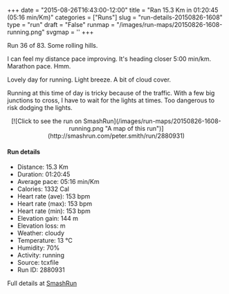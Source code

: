 +++
date = "2015-08-26T16:43:00-12:00"
title = "Ran 15.3 Km in 01:20:45 (05:16 min/Km)"
categories = ["Runs"]
slug = "run-details-20150826-1608"
type = "run"
draft = "False"
runmap = "/images/run-maps/20150826-1608-running.png"
svgmap = '<polyline points="99 8, 100 6, 97 7, 93 8, 91 10, 89 19, 85 28, 82 39, 81 41, 75 59, 72 67, 63 94, 50 85, 47 79, 31 71, 29 66, 27 64, 4 48, 2 44, 0 35, 0 30, 6 29, 9 28, 11 26, 21 23, 34 24, 46 22, 64 23, 71 23, 75 21, 89 10, 92 11, 91 11, 91 11, 91 11, 93 8, 96 7, 100 6">'
+++

Run 36 of 83. Some rolling hills. 

I can feel my distance pace improving. It's heading closer 5:00 min/km. Marathon pace. Hmm. 

Lovely day for running. Light breeze. A bit of cloud cover. 

Running at this time of day is tricky because of the traffic. With a few big junctions to cross, I have to wait for the lights at times. Too dangerous to risk dodging the lights. 



<!--more-->

<center>
[![Click to see the run on SmashRun](/images/run-maps/20150826-1608-running.png "A map of this run")](http://smashrun.com/peter.smith/run/2880931)
</center>

#### Run details

* Distance: 15.3 Km
* Duration: 01:20:45
* Average pace: 05:16 min/Km
* Calories: 1332 Cal
* Heart rate (ave): 153 bpm
* Heart rate (max): 153 bpm
* Heart rate (min): 153 bpm
* Elevation gain: 144 m
* Elevation loss:  m
* Weather: cloudy
* Temperature: 13 &deg;C
* Humidity: 70%
* Activity: running
* Source: tcxfile
* Run ID: 2880931

Full details at [SmashRun](http://smashrun.com/peter.smith/run/2880931)
